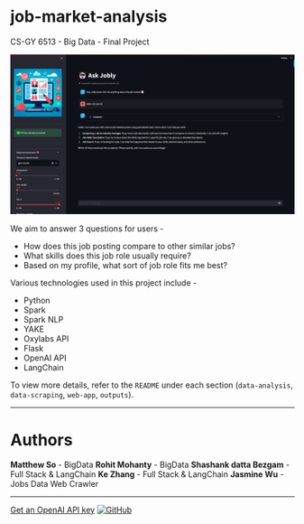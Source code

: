 # job-market-analysis

CS-GY 6513 - Big Data - Final Project

![Jobly Home Page](./web-app/StreamlitApp/jobly_homepage.png)

We aim to answer 3 questions for users -

- How does this job posting compare to other similar jobs?
- What skills does this job role usually require?
- Based on my profile, what sort of job role fits me best?

Various technologies used in this project include -

- Python
- Spark
- Spark NLP
- YAKE
- Oxylabs API
- Flask
- OpenAI API
- LangChain

To view more details, refer to the `README` under each section (`data-analysis`, `data-scraping`, `web-app`, `outputs`).

---

# Authors

**Matthew So** - BigData 
**Rohit Mohanty** - BigData 
**Shashank datta Bezgam** - Full Stack & LangChain 
**Ke Zhang** - Full Stack & LangChain 
**Jasmine Wu** - Jobs Data Web Crawler 

---

[Get an OpenAI API key](https://platform.openai.com/account/api-keys)
[![GitHub](https://img.shields.io/badge/github-%23121011.svg?style=for-the-badge&logo=github&logoColor=white)](https://github.com/shashankdatta/job-market-analysis)
